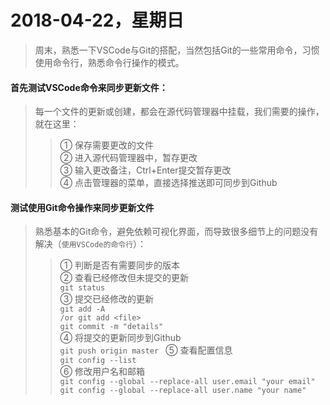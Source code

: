 # 2018-04-22，星期日

> 周末，熟悉一下VSCode与Git的搭配，当然包括Git的一些常用命令，习惯使用命令行，熟悉命令行操作的模式。

#### 首先测试VSCode命令来同步更新文件：

> 每一个文件的更新或创建，都会在源代码管理器中挂载，我们需要的操作，就在这里：
> > ① 保存需要更改的文件 <br>
    ② 进入源代码管理器中，暂存更改<br>
    ③ 输入更改备注，Ctrl+Enter提交暂存更改<br>
    ④ 点击管理器的菜单，直接选择推送即可同步到Github<br>

#### 测试使用Git命令操作来同步更新文件
> 熟悉基本的Git命令，避免依赖可视化界面，而导致很多细节上的问题没有解决（`使用VSCode的命令行`）：
> > ① 判断是否有需要同步的版本<br>
    ② 查看已经修改但未提交的更新<br>
    `git status `<br>
    ③ 提交已经修改的更新<br> 
    `git add -A `<br>
    `/or git add <file> `<br>
    `git commit -m "details" `<br>
    ④ 将提交的更新同步到Github<br>
    `git push origin master `
    ⑤ 查看配置信息<br>
    `git config --list `<br>
    ⑥ 修改用户名和邮箱<br>
    `git config --global --replace-all user.email "your email"  `<br>
    `git config --global --replace-all user.name "your name" `<br>

